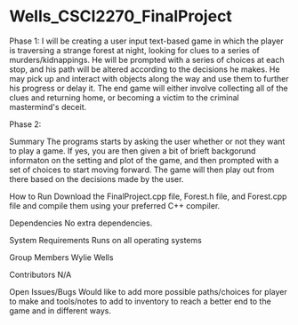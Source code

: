 # Wells_CSCI2270_FinalProject
Phase 1:
I will be creating a user input text-based game in which the player is traversing a strange forest at night, looking for clues to a series of murders/kidnappings. He will be prompted with a series of choices at each stop, and his path will be altered according to the decisions he makes. He may pick up and interact with objects along the way and use them to further his progress or delay it. The end game will either involve collecting all of the clues and returning home, or becoming a victim to the criminal mastermind's deceit.

Phase 2:

Summary
The programs starts by asking the user whether or not they want to play a game. If yes, you are then given a bit of brieft backgorund informaton on the setting and plot of the game, and then prompted with a set of choices to start moving forward. The game will then play out from there based on the decisions made by the user.

How to Run
Download the FinalProject.cpp file, Forest.h file, and Forest.cpp file and compile them using your preferred C++ compiler.

Dependencies
No extra dependencies.

System Requirements
Runs on all operating systems

Group Members
Wylie Wells

Contributors
N/A

Open Issues/Bugs
Would like to add more possible paths/choices for player to make and tools/notes to add to inventory to reach a better end to the game and in different ways.
